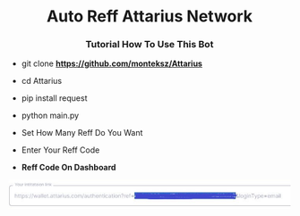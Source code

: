 <h1 align="center">Auto Reff Attarius Network</h1>
<h3 align="center">Tutorial How To Use This Bot</h3>

- git clone **https://github.com/monteksz/Attarius**

- cd Attarius

- pip install request

- python main.py

- Set How Many Reff Do You Want

- Enter Your Reff Code


- **Reff Code On Dashboard**
<img align="center" src="https://github.com/monteksz/Attarius/blob/main/reff.jpg">

